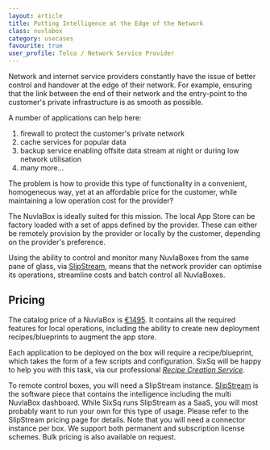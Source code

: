 ```yaml
---
layout: article
title: Putting Intelligence at the Edge of the Network
class: nuvlabox
category: usecases
favourite: true
user_profile: Telco / Network Service Provider
---
```


Network and internet service providers constantly have the issue of better control and handover at the edge of their network. For example, ensuring that the link between the end of their network and the entry-point to the customer's private infrastructure is as smooth as possible.

A number of applications can help here:

1. firewall to protect the customer's private network
2. cache services for popular data
3. backup service enabling offsite data stream at night or during low network utilisation
4. many more...

The problem is how to provide this type of functionality in a convenient, homogeneous way, yet at an affordable price for the customer, while maintaining a low operation cost for the provider?

The NuvlaBox is ideally suited for this mission. The local App Store can be factory loaded with a set of apps defined by the provider. These can either be remotely provision by the provider or locally by the customer, depending on the provider's preference.

Using the ability to control and monitor many NuvlaBoxes from the same pane of glass, via [SlipStream](/products/slipstream.html), means that the network provider can optimise its operations, streamline costs and batch control all NuvlaBoxes.


Pricing
----

The catalog price of a NuvlaBox is [€1495](/products/nuvlabox-pricing.html). It contains all the required features for local operations, including the ability to create new deployment recipes/blueprints to augment the app store.

Each application to be deployed on the box will require a recipe/blueprint, which takes the form of a few scripts and configuration. SixSq will be happy to help you with this task, via our professional [*Recipe Creation Service*](/products/nuvlabox-pricing.html).

To remote control boxes, you will need a SlipStream instance. [SlipStream](/products/slipstream.html) is the software piece that contains the intelligence including the multi NuvlaBox dashboard. While SixSq runs SlipStream as a SaaS, you will most probably want to run your own for this type of usage. Please refer to the SlipStream pricing page for details. Note that you will need a connector instance per box. We support both permanent and subscription license schemes. Bulk pricing is also available on request.
